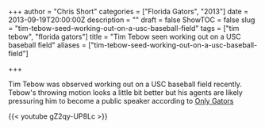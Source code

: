 +++
author = "Chris Short"
categories = ["Florida Gators", "2013"]
date = 2013-09-19T20:00:00Z
description = ""
draft = false
ShowTOC = false
slug = "tim-tebow-seed-working-out-on-a-usc-baseball-field"
tags = ["tim tebow", "florida gators"]
title = "Tim Tebow seen working out on a USC baseball field"
aliases = ["tim-tebow-seed-working-out-on-a-usc-baseball-field"]

+++

Tim Tebow was observed working out on a USC baseball field recently. Tebow's throwing motion looks a little bit better but his agents are likely pressuring him to become a public speaker according to [Only Gators](http://www.onlygators.com/09/19/2013/four-bits-tebow-wuerffel-winslow-culpepper/)

{{< youtube gZ2qy-UP8Lc >}}

